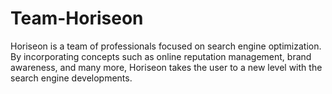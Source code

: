 # Team-Horiseon

Horiseon is a team of professionals focused on search engine optimization. By incorporating concepts such as online reputation management, brand awareness, and many more, Horiseon takes the user to a new level with the search engine developments.
